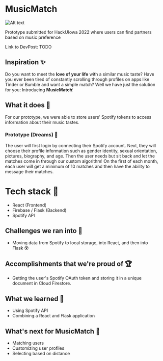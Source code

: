 # MusicMatch

![Alt text](dist/assets/couplet-icon.c8c741e2.svg)

Prototype submitted for HackUIowa 2022 where users can find partners based on music preference

Link to DevPost: TODO

## Inspiration ✨

Do you want to meet the **love of your life** with a similar music taste? Have you ever been tired of constantly scrolling through profiles on apps like Tinder or Bumble and want a simple match? Well we have just the solution for you: Introducing **MusicMatch**!

## What it does 💜

For our prototype, we were able to store users' Spotify tokens to access information about their music tastes.

### Prototype (Dreams) 💭

The user will first login by connecting their Spotify account. Next, they will choose their profile information such as gender identity, sexual orientation, pictures, biography, and age. Then the user needs but sit back and let the matches come in through our custom algorithm! On the first of each month, each user will get a minimum of 10 matches and then have the ability to message their matches.

# Tech stack 🍔

- React (Frontend)
- Firebase / Flask (Backend)
- Spotify API

## Challenges we ran into 🤕

- Moving data from Spotify to local storage, into React, and then into Flask 😵

## Accomplishments that we're proud of 🏆

- Getting the user's Spotify OAuth token and storing it in a unique document in Cloud Firestore.

## What we learned 🧠

- Using Spotify API
- Combining a React and Flask application

## What's next for MusicMatch 🔨

- Matching users
- Customizing user profiles
- Selecting based on distance
